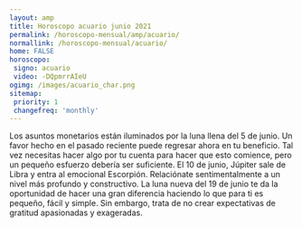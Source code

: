 ```yaml
---
layout: amp
title: Horoscopo acuario junio 2021 
permalink: /horoscopo-mensual/amp/acuario/
normallink: /horoscopo-mensual/acuario/
home: FALSE
horoscopo:
 signo: acuario
 video: -DQpmrrAIeU
ogimg: /images/acuario_char.png
sitemap:
 priority: 1
 changefreq: 'monthly'
---
```



Los asuntos monetarios están iluminados por la luna llena del 5 de junio. Un favor hecho en el pasado reciente puede regresar ahora en tu beneficio. Tal vez necesitas hacer algo por tu cuenta para hacer que esto comience, pero un pequeño esfuerzo debería ser suficiente. El 10 de junio, Júpiter sale de Libra y entra al emocional Escorpión. Relaciónate sentimentalmente a un nivel más profundo y constructivo. La luna nueva del 19 de junio te da la oportunidad de hacer una gran diferencia haciendo lo que para ti es pequeño, fácil y simple. Sin embargo, trata de no crear expectativas de gratitud apasionadas y exageradas. 